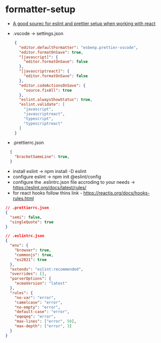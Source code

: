 # formatter-setup

- [A good sourec for eslint and prettier setup when working with react](https://medium.com/how-to-react/config-eslint-and-prettier-in-visual-studio-code-for-react-js-development-97bb2236b31a#:~:text=Open%20the%20terminal%20in%20your,Code%20formatter%20and%20install%20it.)

- .vscode -> settings.json
```json
    {
      "editor.defaultFormatter": "esbenp.prettier-vscode",
      "editor.formatOnSave": true,
      "[javascript]": {
        "editor.formatOnSave": false
      },
      "[javascriptreact]": {
        "editor.formatOnSave": false
      },
      "editor.codeActionsOnSave": {
        "source.fixAll": true
      },
      "eslint.alwaysShowStatus": true,
      "eslint.validate": [
        "javascript",
        "javascriptreact",
        "typescript",
        "typescriptreact"
      ]
    }
```

- .prettierrc.json
```json
  {
    "bracketSameLine": true,
  }
```
- install eslint -> npm install -D eslint 
- configure eslint -> npm init @eslint/config
- configure the .eslintrc.json file accroding to your needs -> https://eslint.org/docs/latest/rules/
- for react hooks follow thins link - https://reactjs.org/docs/hooks-rules.html

```json
// .prettierrc.json
{
  "semi": false,
  "singleQuote": true
}

```
```json
// .eslintrc.json
{
  "env": {
    "browser": true,
    "commonjs": true,
    "es2021": true
  },
  "extends": "eslint:recommended",
  "overrides": [],
  "parserOptions": {
    "ecmaVersion": "latest"
  },
  "rules": {
    "no-var": "error",
    "camelcase": "error",
    "no-empty": "error",
    "default-case": "error",
    "eqeqeq": "error",
    "max-lines": ["error", 50],
    "max-depth": ["error", 3]
  }
}


```

